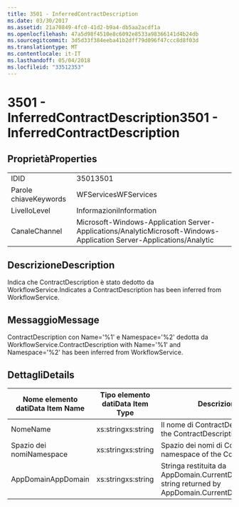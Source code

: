 ```yaml
---
title: 3501 - InferredContractDescription
ms.date: 03/30/2017
ms.assetid: 21a70849-4fc0-41d2-b9a4-db5aa2acdf1a
ms.openlocfilehash: 47a5d98f4510e8c6092e8533a98366141d4b24db
ms.sourcegitcommit: 3d5d33f384eeba41b2dff79d096f47ccc8d8f03d
ms.translationtype: MT
ms.contentlocale: it-IT
ms.lasthandoff: 05/04/2018
ms.locfileid: "33512353"
---
```

# <a name="3501---inferredcontractdescription"></a><span data-ttu-id="ffb75-102">3501 - InferredContractDescription</span><span class="sxs-lookup"><span data-stu-id="ffb75-102">3501 - InferredContractDescription</span></span>
## <a name="properties"></a><span data-ttu-id="ffb75-103">Proprietà</span><span class="sxs-lookup"><span data-stu-id="ffb75-103">Properties</span></span>  
  
|||  
|-|-|  
|<span data-ttu-id="ffb75-104">ID</span><span class="sxs-lookup"><span data-stu-id="ffb75-104">ID</span></span>|<span data-ttu-id="ffb75-105">3501</span><span class="sxs-lookup"><span data-stu-id="ffb75-105">3501</span></span>|  
|<span data-ttu-id="ffb75-106">Parole chiave</span><span class="sxs-lookup"><span data-stu-id="ffb75-106">Keywords</span></span>|<span data-ttu-id="ffb75-107">WFServices</span><span class="sxs-lookup"><span data-stu-id="ffb75-107">WFServices</span></span>|  
|<span data-ttu-id="ffb75-108">Livello</span><span class="sxs-lookup"><span data-stu-id="ffb75-108">Level</span></span>|<span data-ttu-id="ffb75-109">Informazioni</span><span class="sxs-lookup"><span data-stu-id="ffb75-109">Information</span></span>|  
|<span data-ttu-id="ffb75-110">Canale</span><span class="sxs-lookup"><span data-stu-id="ffb75-110">Channel</span></span>|<span data-ttu-id="ffb75-111">Microsoft-Windows-Application Server-Applications/Analytic</span><span class="sxs-lookup"><span data-stu-id="ffb75-111">Microsoft-Windows-Application Server-Applications/Analytic</span></span>|  
  
## <a name="description"></a><span data-ttu-id="ffb75-112">Descrizione</span><span class="sxs-lookup"><span data-stu-id="ffb75-112">Description</span></span>  
 <span data-ttu-id="ffb75-113">Indica che ContractDescription è stato dedotto da WorkflowService.</span><span class="sxs-lookup"><span data-stu-id="ffb75-113">Indicates a ContractDescription has been inferred from WorkflowService.</span></span>  
  
## <a name="message"></a><span data-ttu-id="ffb75-114">Messaggio</span><span class="sxs-lookup"><span data-stu-id="ffb75-114">Message</span></span>  
 <span data-ttu-id="ffb75-115">ContractDescription con Name='%1' e Namespace='%2' dedotta da WorkflowService.</span><span class="sxs-lookup"><span data-stu-id="ffb75-115">ContractDescription with Name='%1' and Namespace='%2' has been inferred from WorkflowService.</span></span>  
  
## <a name="details"></a><span data-ttu-id="ffb75-116">Dettagli</span><span class="sxs-lookup"><span data-stu-id="ffb75-116">Details</span></span>  
  
|<span data-ttu-id="ffb75-117">Nome elemento dati</span><span class="sxs-lookup"><span data-stu-id="ffb75-117">Data Item Name</span></span>|<span data-ttu-id="ffb75-118">Tipo elemento dati</span><span class="sxs-lookup"><span data-stu-id="ffb75-118">Data Item Type</span></span>|<span data-ttu-id="ffb75-119">Descrizione</span><span class="sxs-lookup"><span data-stu-id="ffb75-119">Description</span></span>|  
|--------------------|--------------------|-----------------|  
|<span data-ttu-id="ffb75-120">Nome</span><span class="sxs-lookup"><span data-stu-id="ffb75-120">Name</span></span>|<span data-ttu-id="ffb75-121">xs:string</span><span class="sxs-lookup"><span data-stu-id="ffb75-121">xs:string</span></span>|<span data-ttu-id="ffb75-122">Il nome di ContractDescription.</span><span class="sxs-lookup"><span data-stu-id="ffb75-122">The name of the ContractDescription.</span></span>|  
|<span data-ttu-id="ffb75-123">Spazio dei nomi</span><span class="sxs-lookup"><span data-stu-id="ffb75-123">Namespace</span></span>|<span data-ttu-id="ffb75-124">xs:string</span><span class="sxs-lookup"><span data-stu-id="ffb75-124">xs:string</span></span>|<span data-ttu-id="ffb75-125">Spazio dei nomi di ContractDescription.</span><span class="sxs-lookup"><span data-stu-id="ffb75-125">The namespace of the ContractDescription.</span></span>|  
|<span data-ttu-id="ffb75-126">AppDomain</span><span class="sxs-lookup"><span data-stu-id="ffb75-126">AppDomain</span></span>|<span data-ttu-id="ffb75-127">xs:string</span><span class="sxs-lookup"><span data-stu-id="ffb75-127">xs:string</span></span>|<span data-ttu-id="ffb75-128">Stringa restituita da AppDomain.CurrentDomain.FriendlyName.</span><span class="sxs-lookup"><span data-stu-id="ffb75-128">The string returned by AppDomain.CurrentDomain.FriendlyName.</span></span>|
